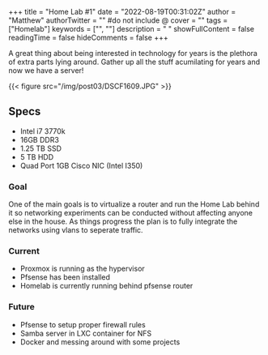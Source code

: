 +++
title = "Home Lab #1"
date = "2022-08-19T00:31:02Z"
author = "Matthew"
authorTwitter = "" #do not include @
cover = ""
tags = ["Homelab"]
keywords = ["", ""]
description = " "
showFullContent = false
readingTime = false
hideComments = false
+++

A great thing about being interested in technology for years is the plethora of extra parts lying around. Gather up all the stuff acumilating for years and now we have a server!

{{< figure src="/img/post03/DSCF1609.JPG" >}}
## Specs 
- Intel i7 3770k
- 16GB DDR3
- 1.25 TB SSD
- 5 TB HDD
- Quad Port 1GB Cisco NIC (Intel I350)

### Goal
One of the main goals is to virtualize a router and run the Home Lab behind it so networking experiments can be conducted without affecting anyone else in the house.
As things progress the plan is to fully integrate the networks using vlans to seperate traffic. 

### Current
- Proxmox is running as the hypervisor
- Pfsense has been installed 
- Homelab is currently running behind pfsense router

### Future
- Pfsense to setup proper firewall rules
- Samba server in LXC container for NFS
- Docker and messing around with some projects

